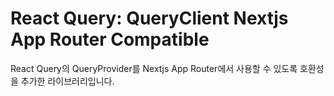 # React Query: QueryClient Nextjs App Router Compatible

React Query의 QueryProvider를 Nextjs App Router에서 사용할 수 있도록 호환성을 추가한 라이브러리입니다.
